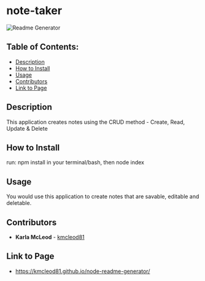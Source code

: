 # note-taker

![Readme Generator](./assets/img/noteTaker.gif)

## Table of Contents:
* [Description](#Description)
* [How to Install](#How-to-Install)
* [Usage](#Usage)
* [Contributors](#Contributors)
* [Link to Page](#Link-to-Page)

## Description
This application creates notes using the CRUD method - Create, Read, Update & Delete

## How to Install
run: npm install in your terminal/bash, then node index

## Usage
You would use this application to create notes that are savable, editable and deletable.

## Contributors
* **Karla McLeod** - [kmcleod81](https://github.com/kmcleod81)

## Link to Page
* https://kmcleod81.github.io/node-readme-generator/
